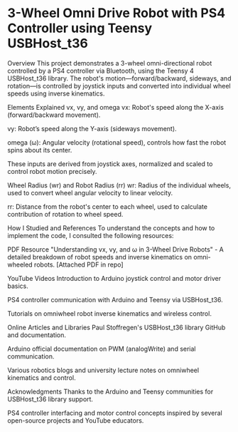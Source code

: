 # 3-Wheel Omni Drive Robot with PS4 Controller using Teensy USBHost_t36
Overview
This project demonstrates a 3-wheel omni-directional robot controlled by a PS4 controller via Bluetooth, using the Teensy 4 USBHost_t36 library.
The robot's motion—forward/backward, sideways, and rotation—is controlled by joystick inputs and converted into individual wheel speeds using inverse kinematics.

Elements Explained
vx, vy, and omega
vx: Robot's speed along the X-axis (forward/backward movement).

vy: Robot’s speed along the Y-axis (sideways movement).

omega (ω): Angular velocity (rotational speed), controls how fast the robot spins about its center.

These inputs are derived from joystick axes, normalized and scaled to control robot motion precisely.

Wheel Radius (wr) and Robot Radius (rr)
wr: Radius of the individual wheels, used to convert wheel angular velocity to linear velocity.

rr: Distance from the robot's center to each wheel, used to calculate contribution of rotation to wheel speed.

How I Studied and References
To understand the concepts and how to implement the code, I consulted the following resources:

PDF Resource
"Understanding vx, vy, and ω in 3-Wheel Drive Robots" - A detailed breakdown of robot speeds and inverse kinematics on omni-wheeled robots. [Attached PDF in repo]

YouTube Videos
Introduction to Arduino joystick control and motor driver basics.

PS4 controller communication with Arduino and Teensy via USBHost_t36.

Tutorials on omniwheel robot inverse kinematics and wireless control.

Online Articles and Libraries
Paul Stoffregen's USBHost_t36 library GitHub and documentation.

Arduino official documentation on PWM (analogWrite) and serial communication.

Various robotics blogs and university lecture notes on omniwheel kinematics and control.

Acknowledgments
Thanks to the Arduino and Teensy communities for USBHost_t36 library support.

PS4 controller interfacing and motor control concepts inspired by several open-source projects and YouTube educators.

